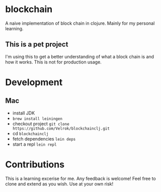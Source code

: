 # blockchain

A naive implementation of block chain in clojure.
Mainly for my personal learning.

## This is a pet project

I'm using this to get a better understanding of what a block chain is and how it works.
This is not for production usage.


# Development

## Mac

 - install JDK
 - `brew install leiningen`
 - checkout project `git clone https://github.com/Velrok/blockchainclj.git`
 - cd `blockchainclj`
 - fetch dependencies `lein deps`
 - start a repl `lein repl`

# Contributions

This is a learning excerise for me. Any feedback is welcome!
Feel free to clone and extend as you wish.
Use at your own risk!
